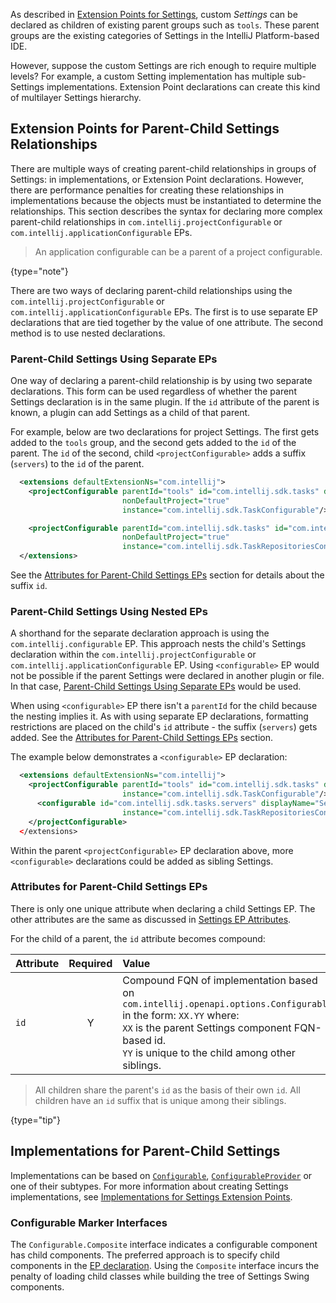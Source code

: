 [//]: # (title: Custom Settings Groups)

<!-- Copyright 2000-2020 JetBrains s.r.o. and other contributors. Use of this source code is governed by the Apache 2.0 license that can be found in the LICENSE file. -->

As described in [Extension Points for Settings](settings_guide.md#extension-points-for-settings), custom _Settings_ can be declared as children of existing parent groups such as `tools`.
These parent groups are the existing categories of Settings in the IntelliJ Platform-based IDE.

However, suppose the custom Settings are rich enough to require multiple levels?
For example, a custom Setting implementation has multiple sub-Settings implementations.
Extension Point declarations can create this kind of multilayer Settings hierarchy.

## Extension Points for Parent-Child Settings Relationships
There are multiple ways of creating parent-child relationships in groups of Settings: in implementations, or Extension Point declarations.
However, there are performance penalties for creating these relationships in implementations because the objects must be instantiated to determine the relationships.
This section describes the syntax for declaring more complex parent-child relationships in `com.intellij.projectConfigurable` or `com.intellij.applicationConfigurable` EPs.

 >  An application configurable can be a parent of a project configurable.
 >
 {type="note"}

There are two ways of declaring parent-child relationships using the `com.intellij.projectConfigurable` or `com.intellij.applicationConfigurable` EPs.
The first is to use separate EP declarations that are tied together by the value of one attribute.
The second method is to use nested declarations.

### Parent-Child Settings Using Separate EPs
One way of declaring a parent-child relationship is by using two separate declarations.
This form can be used regardless of whether the parent Settings declaration is in the same plugin.
If the `id` attribute of the parent is known, a plugin can add Settings as a child of that parent.

For example, below are two declarations for project Settings.
The first gets added to the `tools` group, and the second gets added to the `id` of the parent.
The `id` of the second, child `<projectConfigurable>` adds a suffix (`servers`) to the `id` of the parent.

```xml
  <extensions defaultExtensionNs="com.intellij">
    <projectConfigurable parentId="tools" id="com.intellij.sdk.tasks" displayName="Tasks"
                         nonDefaultProject="true"
                         instance="com.intellij.sdk.TaskConfigurable"/>

    <projectConfigurable parentId="com.intellij.sdk.tasks" id="com.intellij.sdk.tasks.servers" displayName="Servers"
                         nonDefaultProject="true"
                         instance="com.intellij.sdk.TaskRepositoriesConfigurable"/>
  </extensions>
```

See the [Attributes for Parent-Child Settings EPs](#attributes-for-parent-child-settings-eps) section for details about the suffix `id`.

### Parent-Child Settings Using Nested EPs
A shorthand for the separate declaration approach is using the `com.intellij.configurable` EP.
This approach nests the child's Settings declaration within the `com.intellij.projectConfigurable` or `com.intellij.applicationConfigurable` EP.
Using `<configurable>` EP would not be possible if the parent Settings were declared in another plugin or file.
In that case, [Parent-Child Settings Using Separate EPs](#parent-child-settings-using-separate-eps) would be used.

When using `<configurable>` EP there isn't a `parentId` for the child because the nesting implies it.
As with using separate EP declarations, formatting restrictions are placed on the child's `id` attribute - the suffix (`servers`) gets added.
See the [Attributes for Parent-Child Settings EPs](#attributes-for-parent-child-settings-eps) section.

The example below demonstrates a `<configurable>` EP declaration:

```xml
  <extensions defaultExtensionNs="com.intellij">
    <projectConfigurable parentId="tools" id="com.intellij.sdk.tasks" displayName="Tasks" nonDefaultProject="true"
                         instance="com.intellij.sdk.TaskConfigurable"/>
      <configurable id="com.intellij.sdk.tasks.servers" displayName="Servers" nonDefaultProject="true"
                         instance="com.intellij.sdk.TaskRepositoriesConfigurable"/>
    </projectConfigurable>
  </extensions>
```

Within the parent `<projectConfigurable>` EP declaration above, more `<configurable>` declarations could be added as sibling Settings.

### Attributes for Parent-Child Settings EPs
There is only one unique attribute when declaring a child Settings EP.
The other attributes are the same as discussed in [Settings EP Attributes](settings_guide.md#settings-declaration-attributes).

For the child of a parent, the `id` attribute becomes compound:

| Attribute | Required | Value                                                                                                                                                                                                                         |
|:----------|:--------:|:------------------------------------------------------------------------------------------------------------------------------------------------------------------------------------------------------------------------------|
| `id`      |    Y     | Compound FQN of implementation based on `com.intellij.openapi.options.Configurable` in the form: `XX.YY` where:<br/>`XX` is the parent Settings component FQN-based id.<br/>`YY` is unique to the child among other siblings. |

 >  All children share the parent's `id` as the basis of their own `id`.
> All children have an `id` suffix that is unique among their siblings.
 >
 {type="tip"}

## Implementations for Parent-Child Settings
Implementations can be based on [`Configurable`](upsource:///platform/platform-api/src/com/intellij/openapi/options/Configurable.java), [`ConfigurableProvider`](upsource:///platform/platform-api/src/com/intellij/openapi/options/ConfigurableProvider.java) or one of their subtypes.
For more information about creating Settings implementations, see [Implementations for Settings Extension Points](settings_guide.md#implementations-for-settings-extension-points).

### Configurable Marker Interfaces
The `Configurable.Composite` interface indicates a configurable component has child components.
The preferred approach is to specify child components in the [EP declaration](#extension-points-for-parent-child-settings-relationships).
Using the `Composite` interface incurs the penalty of loading child classes while building the tree of Settings Swing components.
